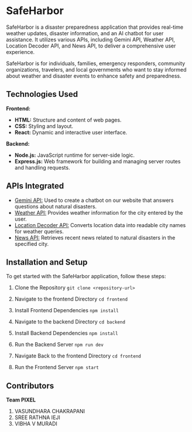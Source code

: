 # SafeHarbor

SafeHarbor is a disaster preparedness application that provides real-time weather updates, disaster information, and an AI chatbot for user assistance. It utilizes various APIs, including Gemini API, Weather API, Location Decoder API, and News API, to deliver a comprehensive user experience.

SafeHarbor is for individuals, families, emergency responders, community organizations, travelers, and local governments who want to stay informed about weather and disaster events to enhance safety and preparedness.

## Technologies Used

**Frontend:**

-   **HTML:** Structure and content of web pages.
-   **CSS:** Styling and layout.
-   **React:** Dynamic and interactive user interface.

**Backend:**

-   **Node.js:** JavaScript runtime for server-side logic.
-   **Express.js:** Web framework for building and managing server routes and handling requests.


## APIs Integrated

 - [Gemini API:](https://cloud.google.com/cloud-console)
    Used to create a chatbot on our website that answers questions about
    natural disasters. 
 - [Weather API:](https://openweathermap.org/api)
    Provides weather information for the city entered by the user.
 - [Location Decoder API:](https://openweathermap.org/api)
    Converts location data into readable city names for weather queries.
 - [News API:](https://newsapi.org/) 
    Retrieves recent news related to natural disasters in the specified city.

## Installation and Setup

To get started with the SafeHarbor application, follow these steps:

1. Clone the Repository
   ```git clone <repository-url>``` 

2. Navigate to the frontend Directory
   ```cd frontend``` 

3. Install Frontend Dependencies ```npm install```
   
4. Navigate to the backend Directory
   ```cd backend``` 

5. Install Backend Dependencies ```npm install``` 

6. Run the Backend Server
   ```npm run dev``` 

7. Navigate Back to the frontend Directory
   ```cd frontend``` 

8. Run the Frontend Server
    ```npm start```

## Contributors

**Team PIXEL**
1. VASUNDHARA CHAKRAPANI
2. SREE RATHNA IEJI
3. VIBHA V MURADI
